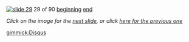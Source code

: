 [![slide 29](https://dl.dropboxusercontent.com/u/2977490/presentations/cookbook/img29.jpg)](30.md)
29 of 90
[beginning](01.md)
[end](89.md)

_Click on the image for the [next slide](30.md), or click [here for the previous one](28.md)_

[gimmick:Disqus](theodox-github)